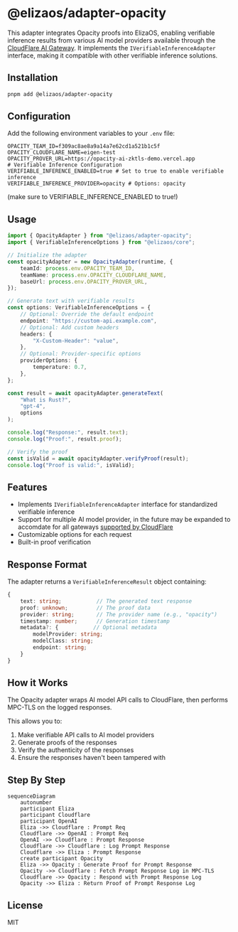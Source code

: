# @elizaos/adapter-opacity

This adapter integrates Opacity proofs into ElizaOS, enabling verifiable inference results from various AI model providers available through the [CloudFlare AI Gateway](https://developers.cloudflare.com/ai-gateway). It implements the `IVerifiableInferenceAdapter` interface, making it compatible with other verifiable inference solutions.

## Installation

```bash
pnpm add @elizaos/adapter-opacity
```

## Configuration

Add the following environment variables to your `.env` file:

```env
OPACITY_TEAM_ID=f309ac8ae8a9a14a7e62cd1a521b1c5f
OPACITY_CLOUDFLARE_NAME=eigen-test
OPACITY_PROVER_URL=https://opacity-ai-zktls-demo.vercel.app
# Verifiable Inference Configuration
VERIFIABLE_INFERENCE_ENABLED=true # Set to true to enable verifiable inference
VERIFIABLE_INFERENCE_PROVIDER=opacity # Options: opacity
```

(make sure to VERIFIABLE_INFERENCE_ENABLED to true!)

## Usage

```typescript
import { OpacityAdapter } from "@elizaos/adapter-opacity";
import { VerifiableInferenceOptions } from "@elizaos/core";

// Initialize the adapter
const opacityAdapter = new OpacityAdapter(runtime, {
    teamId: process.env.OPACITY_TEAM_ID,
    teamName: process.env.OPACITY_CLOUDFLARE_NAME,
    baseUrl: process.env.OPACITY_PROVER_URL,
});

// Generate text with verifiable results
const options: VerifiableInferenceOptions = {
    // Optional: Override the default endpoint
    endpoint: "https://custom-api.example.com",
    // Optional: Add custom headers
    headers: {
        "X-Custom-Header": "value",
    },
    // Optional: Provider-specific options
    providerOptions: {
        temperature: 0.7,
    },
};

const result = await opacityAdapter.generateText(
    "What is Rust?",
    "gpt-4",
    options
);

console.log("Response:", result.text);
console.log("Proof:", result.proof);

// Verify the proof
const isValid = await opacityAdapter.verifyProof(result);
console.log("Proof is valid:", isValid);
```

## Features

- Implements `IVerifiableInferenceAdapter` interface for standardized verifiable inference
- Support for multiple AI model provider, in the future may be expanded to accomdate for all gateways [supported by CloudFlare](https://developers.cloudflare.com/ai-gateway/providers/)
- Customizable options for each request
- Built-in proof verification

## Response Format

The adapter returns a `VerifiableInferenceResult` object containing:

```typescript
{
    text: string;           // The generated text response
    proof: unknown;         // The proof data
    provider: string;       // The provider name (e.g., "opacity")
    timestamp: number;      // Generation timestamp
    metadata?: {           // Optional metadata
        modelProvider: string;
        modelClass: string;
        endpoint: string;
    }
}
```

## How it Works

The Opacity adapter wraps AI model API calls to CloudFlare, then performs MPC-TLS on the logged responses.

This allows you to:

1. Make verifiable API calls to AI model providers
2. Generate proofs of the responses
3. Verify the authenticity of the responses
4. Ensure the responses haven't been tampered with

## Step By Step

```mermaid
sequenceDiagram
    autonumber
    participant Eliza
    participant Cloudflare
    participant OpenAI
    Eliza ->> Cloudflare : Prompt Req
    Cloudflare ->> OpenAI : Prompt Req
    OpenAI ->> Cloudflare : Prompt Response
    Cloudflare ->> Cloudflare : Log Prompt Response
    Cloudflare ->> Eliza : Prompt Response
    create participant Opacity
    Eliza ->> Opacity : Generate Proof for Prompt Response
    Opacity ->> Cloudflare : Fetch Prompt Response Log in MPC-TLS
    Cloudflare ->> Opacity : Respond with Prompt Response Log
    Opacity ->> Eliza : Return Proof of Prompt Response Log
```

## License

MIT
